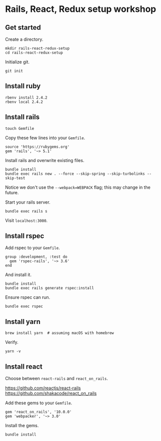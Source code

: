# Rails, React, Redux setup workshop

## Get started

Create a directory.

    mkdir rails-react-redux-setup
    cd rails-react-redux-setup

Initialize git.

    git init


## Install ruby

    rbenv install 2.4.2
    rbenv local 2.4.2


## Install rails

    touch Gemfile

Copy these few lines into your `Gemfile`.

    source 'https://rubygems.org'
    gem 'rails', '~> 5.1'

Install rails and overwrite existing files.

    bundle install
    bundle exec rails new . --force --skip-spring --skip-turbolinks --skip-test

Notice we don't use the `--webpack=WEBPACK` flag; this may change in the future.

Start your rails server.

    bundle exec rails s

Visit `localhost:3000`.


## Install rspec

Add rspec to your `Gemfile`.

    group :development, :test do
      gem 'rspec-rails', '~> 3.6'
    end

And install it.

    bundle install
    bundle exec rails generate rspec:install

Ensure rspec can run.

    bundle exec rspec


## Install yarn

    brew install yarn  # assuming macOS with homebrew

Verify.

    yarn -v


## Install react

Choose between `react-rails` and `react_on_rails`.

https://github.com/reactjs/react-rails
https://github.com/shakacode/react_on_rails

Add these gems to your `Gemfile`.

    gem 'react_on_rails', '10.0.0'
    gem 'webpacker', '~> 3.0'

Install the gems.

    bundle install
